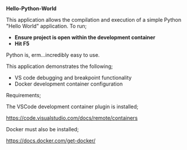 <b>Hello-Python-World</b>

This application allows the compilation and execution
of a simple Python "Hello World" application.
To run;

<ul>
<li><b>Ensure project is open within the development container</b></li>
<li><b>Hit F5</b></li>
</ul>

Python is, erm...incredibly easy to use.

This application demonstrates the following;

<ul>
<li>VS code debugging and breakpoint functionality</li>
<li>Docker development container configuration</li>
</ul>

Requirements;

The VSCode development container plugin is installed;

https://code.visualstudio.com/docs/remote/containers

Docker must also be installed;

https://docs.docker.com/get-docker/
